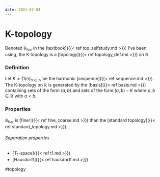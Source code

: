 ```yaml
---
date: 2021-07-04
---
```

# K-topology
Denoted $\mathbb{R}_{\text{har}}$ in the [textbook]({{< ref top_selfstudy.md >}}) I've been using, the K-topology is a [topology]({{< ref topology_def.md >}}) on $\mathbb{R}$. 

### Definition
Let $K = \{1/n\}_{n \in \mathbb{N}}$ be the harmonic [sequence]({{< ref sequence.md >}}). The K-topology on $\mathbb{R}$ is generated by the [basis]({{< ref basis.md >}}) containing sets of the form $(a,b)$ and sets of the form $(a,b) - K$ where $a, b \in \mathbb{R}$ with $a < b$. 

### Properties
$\mathbb{R}_{\text{har}}$ is [finer]({{< ref fine_coarse.md >}}) than the [standard topology]({{< ref standard_topology.md >}}). 

###### Separation properties
- [$T_1$-space]({{< ref t1.md >}})
- [Hausdorff]({{< ref hausdorff.md >}})

#topology 